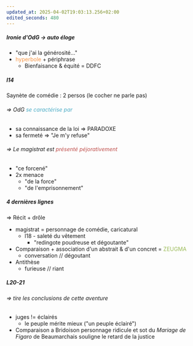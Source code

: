 ```yaml
---
updated_at: 2025-04-02T19:03:13.256+02:00
edited_seconds: 480
---
```

##### Ironie d'OdG -> auto éloge 
- "que j'ai la générosité..."
- <font color="#f79646">hyperbole</font> + périphrase
	- Bienfaisance & équité = DDFC
##### l14
Saynète de comédie : 2 persos (le cocher ne parle pas)
###### => OdG <font color="#4bacc6">se caractérise par </font>
- sa connaissance de la loi => PARADOXE
- sa fermeté => "Je m'y refuse"
###### => Le magistrat est <font color="#c0504d">présenté péjorativement</font>  
- "ce forcené"
- 2x menace
	- "de la force"
	- "de l'emprisonnement"

##### 4 dernières lignes
=> Récit + drôle

- magistrat = personnage de comédie, caricatural
	- l18 - saleté du vêtement
		- "redingote poudreuse et dégoutante" 
- Comparaison + association d'un abstrait & d'un concret = <font color="#9bbb59">ZEUGMA</font>
	- conversation // dégoutant
- Antithèse
	- furieuse // riant 
##### L20-21
###### => tire les conclusions de cette aventure
- juges != éclairés
	- le peuple mérite mieux ("un peuple éclairé")
- Comparaison a Bridoison personnage ridicule et sot du *Mariage de Figaro* de Beaumarchais souligne le retard de la justice